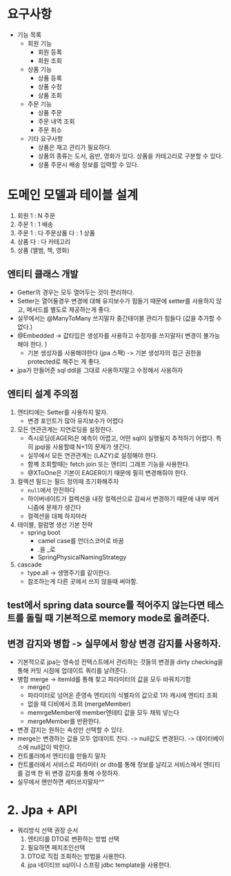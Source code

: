 # 요구사항
- 기능 목록
    - 회원 기능
        - 회원 등록
        - 회원 조회
    - 상품 기능
        - 상품 등록
        - 상품 수정
        - 상품 조회
    - 주문 기능 
        - 상품 주문
        - 주문 내역 조회
        - 주문 취소
    - 기타 요구사항
        - 상품은 재고 관리가 필요하다.
        - 상품의 종류는 도서, 음반, 영화가 있다. 상품을 카테고리로 구분할 수 있다.
        - 상품 주문시 배송 정보를 입력할 수 있다.

# 도메인 모델과 테이블 설계
1. 회원 1 : N 주문
2. 주문 1 : 1 배송
3. 주문 1 : 다 주문상품 다 : 1 상품
4. 상품 다 : 다 카테고리
5. 상품 (앨범, 책, 영화)

## 엔티티 클래스 개발
- Getter의 경우는 모두 열어두는 것이 편리하다.
- Setter는 열어둘경우 변경에 대해 유지보수가 힘들기 때문에 setter를 사용하지 않고, 메서드를 별도로 제공하는게 좋다.
- 실무에서는 @ManyToMany 쓰지말자 중간테이블 관리가 힘들다 (값을 추가할 수 없다.)
- @Embedded -> 값타입은 생성자를 사용하고 수정자를 쓰지말자( 변경이 불가능해야 한다. )
    - 기본 생성자를 사용해야한다 (jpa 스팩) -> 기본 생성자의 접근 권한을 protected로 해주는 게 좋다.
- jpa가 만들어준 sql ddl을 그대로 사용하지말고 수정해서 사용하자

## 엔티티 설계 주의점
1. 엔티티에는 Setter를 사용하지 말자.
    - 변경 포인트가 많아 유지보수가 어렵다
2. 모든 연관관계는 지연로딩을 설정한다.
    - 즉시로딩(EAGER)은 예측이 어렵고, 어떤 sql이 실행될지 추적하기 어렵다. 특히 jpql을 사용할떄 N+1의 문제가 생긴다.
    - 실무에서 모든 연관관계는 (LAZY)로 설정해야 한다.
    - 함꼐 조회할때는 fetch join 또는 엔티티 그래프 기능을 사용한다.
    - @XToOne은 기본이 EAGER이기 때문에 필히 변경해줘야 한다.
3. 컬렉션 필드는 필드 정의때 초기화해주자
    - `null`에서 안전하다
    - 하이버네이트가 컬렉션을 내장 컬렉션으로 감싸서 변경하기 때문에 내부 메커니즘에 문제가 생긴다
    - 컬렉션을 대체 하지마라
4. 테이블, 컬럼명 생선 기본 전략
    - spring boot
        - camel case를 언더스코어로 바꿈
        - .을 _로
        - SpringPhysicalNamingStrategy
5. cascade
    - type.all -> 생명주기를 같이한다.
    - 참조하는게 다른 곳에서 쓰지 않을때 써야함.

## test에서 spring data source를 적어주지 않는다면 테스트를 돌릴 때 기본적으로 memory mode로 올려준다.


## 변경 감지와 병합 -> 실무에서 항상 변경 감지를 사용하자.
- 기본적으로 jpa는 영속성 컨텍스트에서 관리하는 것들의 변경을 dirty checking을 통해 커밋 시점에 업데이트 쿼리를 날려준다.
- 병합 merge -> itemId를 통해 찾고 파라미터의 값을 모두 바꿔치기함
    - merge()
    - 파라미터로 넘어온 준영속 엔티티의 식별자의 값으로 1차 캐시에 엔티티 조회
    - 없을 때 디비에서 조회 (mergeMember)
    - memrgeMember에 member엔테티 값을 모두 채워 넣는다
    - mergeMember를 반환한다.
- 변경 감지는 원하는 속성만 선택할 수 있다.
- merge는 변경하는 값을 모두 업데이트 친다. -> null값도 변경된다. -> 데이터베이스에 null값이 박힌다.
- 컨트롤러에서 엔티티를 만들지 말자
- 컨트롤러에서 서비스로 파라미터 or dto를 통해 정보를 날리고 서비스에서 엔티티를 검색 한 뒤 변경 감지를 통해 수정하자.
- 실무에서 왠만하면 세터쓰지말자^^





# 2. Jpa  +  API
- 쿼리방식 선택 권장 순서
    1. 엔티티를 DTO로 변환하는 방법 선택
    2. 필요하면 페치조인선택
    3. DTO로 직접 조회하는 방법을 사용한다.
    4. jpa 네이티브 sql이나 스프링 jdbc template을 사용한다.
